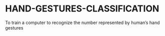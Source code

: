 # HAND-GESTURES-CLASSIFICATION
 To train a computer to recognize the number represented by human’s hand gestures
